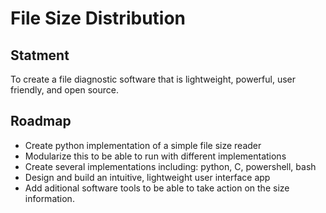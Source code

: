 # File Size Distribution

## Statment

To create a file diagnostic software that is lightweight, powerful, user friendly, and open source.

## Roadmap

- Create python implementation of a simple file size reader
- Modularize this to be able to run with different implementations
- Create several implementations including: python, C, powershell, bash
- Design and build an intuitive, lightweight user interface app
- Add aditional software tools to be able to take action on the size information.